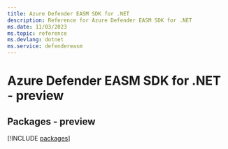 ```yaml
---
title: Azure Defender EASM SDK for .NET
description: Reference for Azure Defender EASM SDK for .NET
ms.date: 11/03/2023
ms.topic: reference
ms.devlang: dotnet
ms.service: defendereasm
---
```

# Azure Defender EASM SDK for .NET - preview
## Packages - preview
[!INCLUDE [packages](defender-easm-index.md)]